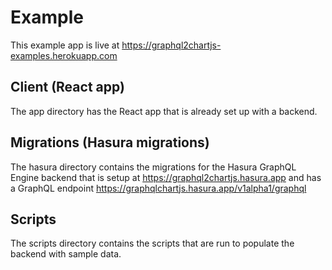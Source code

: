 # Example

This example app is live at https://graphql2chartjs-examples.herokuapp.com

## Client (React app)

The app directory has the React app that is already set up with a backend.

## Migrations (Hasura migrations)

The hasura directory contains the migrations for the Hasura GraphQL Engine backend that is setup at https://graphql2chartjs.hasura.app and has a GraphQL endpoint https://graphqlchartjs.hasura.app/v1alpha1/graphql

## Scripts

The scripts directory contains the scripts that are run to populate the backend with sample data.

